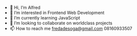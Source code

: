 - 👋 Hi, I’m Alfred 
- 👀 I’m interested in Frontend Web Development 
- 🌱 I’m currently learning JavaScript 
- 💞️ I’m looking to collaborate on worldclass projects
- 📫 How to reach me fredadesoga@gmail.com
      08160933507

<!---
alfred797/alfred797 is a ✨ special ✨ repository because its `README.md` (this file) appears on your GitHub profile.
You can click the Preview link to take a look at your changes.
--->
